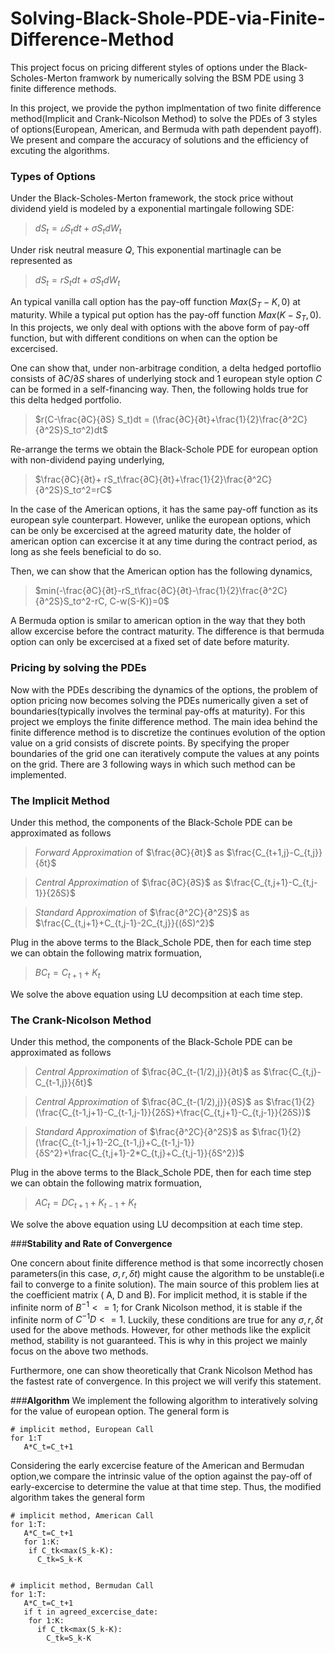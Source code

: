 # Solving-Black-Shole-PDE-via-Finite-Difference-Method

This project focus on pricing different styles of options under the Black-Scholes-Merton framwork by numerically solving the BSM PDE using 3 finite difference methods. 

In this project, we provide the python implmentation of two finite difference method(Implicit and Crank-Nicolson Method) to solve the PDEs of 3 styles of options(European, American, and Bermuda with path dependent payoff). We present and compare the accuracy of solutions and the efficiency of excuting the algorithms.

### **Types of Options**

Under the Black-Scholes-Merton framework, the stock price without dividend yield is modeled by a exponential martingale following SDE:

> $dS_t=𝑢S_tdt+σS_tdW_t$

Under risk neutral measure $Q$, This exponential martinagle can be represented as
> $dS_t=rS_tdt+σS_tdW_t$

An typical vanilla call option has the pay-off function $Max(S_T-K,0)$ at maturity. While a typical put option has the pay-off function $Max(K-S_T,0)$. In this projects, we only deal with options with the above form of pay-off function, but with different conditions on when can the option be excercised. 

One can show that, under non-arbitrage condition, a delta hedged portoflio consists of $∂C/∂S$ shares of underlying stock and 1 european style option $C$ can be formed in a self-financing way. Then, the following holds true for this delta hedged portfolio.
> $r(C-\frac{∂C}{∂S} S_t)dt = (\frac{∂C}{∂t}+\frac{1}{2}\frac{∂^2C}{∂^2S}S_tσ^2)dt$

Re-arrange the terms we obtain the Black-Schole PDE for european option with non-dividend paying underlying,

> $\frac{∂C}{∂t}+ rS_t\frac{∂C}{∂t}+\frac{1}{2}\frac{∂^2C}{∂^2S}S_tσ^2=rC$


In the case of the American options, it has the same pay-off function as its european syle counterpart. However, unlike the european options, which can be only be excercised at the agreed maturity date, the holder of american option can excercise it at any time during the contract period, as long as she feels beneficial to do so. 

Then, we can show that the American option has the following dynamics,

> $min(-\frac{∂C}{∂t}-rS_t\frac{∂C}{∂t}-\frac{1}{2}\frac{∂^2C}{∂^2S}S_tσ^2-rC, C-w(S-K))=0$

A Bermuda option is smilar to american option in the way that they both allow excercise before the contract maturity. The difference is that bermuda option can only be excercised at a fixed set of date before maturity. 


### **Pricing by solving the PDEs**

Now with the PDEs describing the dynamics of the options, the problem of option pricing now becomes solving the PDEs numerically given a set of boundaries(typically involves the terminal pay-offs at maturity). For this project we employs the finite difference method. The main idea behind the finite difference method is to discretize the continues evolution of the option value on a grid consists of discrete points. By specifying the proper boundaries of the grid one can iteratively compute the values at any points on the grid. There are 3 following ways in which such method can be implemented.

### **The Implicit Method** 
Under this method, the components of the Black-Schole PDE can be approximated as follows
> *Forward Approximation* of $\frac{∂C}{∂t}$ as $\frac{C_{t+1,j}-C_{t,j}}{δt}$

> *Central Approximation* of $\frac{∂C}{∂S}$ as $\frac{C_{t,j+1}-C_{t,j-1}}{2δS}$

> *Standard Approximation* of $\frac{∂^2C}{∂^2S}$ as $\frac{C_{t,j+1}+C_{t,j-1}-2C_{t,j}}{(δS)^2}$

Plug in the above terms to the Black_Schole PDE, then for each time step we can obtain the following matrix formuation,

> $BC_t=C_{t+1}+K_t$

We solve the above equation using LU decompsition at each time step. 


### **The Crank-Nicolson Method** 
Under this method, the components of the Black-Schole PDE can be approximated as follows
> *Central Approximation* of $\frac{∂C_{t-(1/2),j}}{∂t}$ as $\frac{C_{t,j}-C_{t-1,j}}{δt}$

> *Central Approximation* of $\frac{∂C_{t-(1/2),j}}{∂S}$ as $\frac{1}{2}(\frac{C_{t-1,j+1}-C_{t-1,j-1}}{2δS}+\frac{C_{t,j+1}-C_{t,j-1}}{2δS})$

> *Standard Approximation* of $\frac{∂^2C}{∂^2S}$ as $\frac{1}{2}(\frac{C_{t-1,j+1}-2C_{t-1,j}+C_{t-1,j-1}}{δS^2}+\frac{C_{t,j+1}-2*C_{t,j}+C_{t,j-1}}{δS^2})$

Plug in the above terms to the Black_Schole PDE, then for each time step we can obtain the following matrix formuation,

> $AC_{t}=DC_{t+1}+K_{t-1}+K_{t}$

We solve the above equation using LU decompsition at each time step. 


###**Stability and Rate of Convergence**

One concern about finite difference method is that some incorrectly chosen parameters(in this case, $σ,r,δt$) might cause the algorithm to be unstable(i.e fail to converge to a finite solution). The main source of this problem lies at the coefficient matrix ( A, D and B). For implicit method, it is stable if the infinite norm of $B^{-1} <=1$; for Crank Nicolson method, it is stable if the infinite norm of $C^{-1}D <=1$. Luckily, these conditions are true for any $σ,r,δt$ used for the above methods. However, for other methods like the explicit method, stability is not guaranteed. This is why in this project we mainly focus on the above two methods. 

Furthermore, one can show theoretically that Crank Nicolson Method has the fastest rate of convergence. In this project we will verify this statement.


###**Algorithm**
We implement the following algorithm to interatively solving for the value of european option. The general form is
```
# implicit method, European Call
for 1:T 
   A*C_t=C_t+1 
```

Considering the early excercise feature of the American and Bermudan option,we compare the intrinsic value of the option against the pay-off of early-excercise to determine the value at that time step. Thus, the modified algorithm takes the general form


```
# implicit method, American Call
for 1:T:
   A*C_t=C_t+1
   for 1:K:
    if C_tk<max(S_k-K): 
      C_tk=S_k-K
  
```
```
# implicit method, Bermudan Call
for 1:T:
   A*C_t=C_t+1
   if t in agreed_excercise_date:
    for 1:K:
      if C_tk<max(S_k-K): 
        C_tk=S_k-K
  
```



